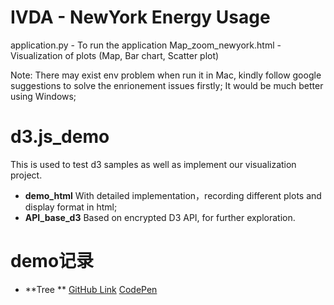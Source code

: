 # IVDA - NewYork Energy Usage
application.py - To run the application
Map_zoom_newyork.html - Visualization of plots (Map, Bar chart, Scatter plot)

Note: There may exist env problem when run it in Mac, kindly follow google suggestions to solve the enrionement issues firstly; It would be much better using Windows;

# d3.js_demo
This is used to test d3 samples as  well as implement our visualization project.

* **demo_html** With detailed implementation，recording different plots and display format in html; 
* **API_base_d3** Based on encrypted D3 API, for further exploration. 

# demo记录
* **Tree ** [GitHub Link](http://localhost:63342/NewYorkEnergyUsage/demo_html/Tree.html) [CodePen](https://codepen.io/joeoeoe/pen/PooXPEL?editors=0010)
